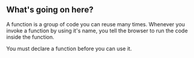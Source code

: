 ## What's going on here?
A function is a group of code you can reuse many times. Whenever you invoke a function by using it's name, you tell the browser to run the code inside the function.

You must declare a function before you can use it.